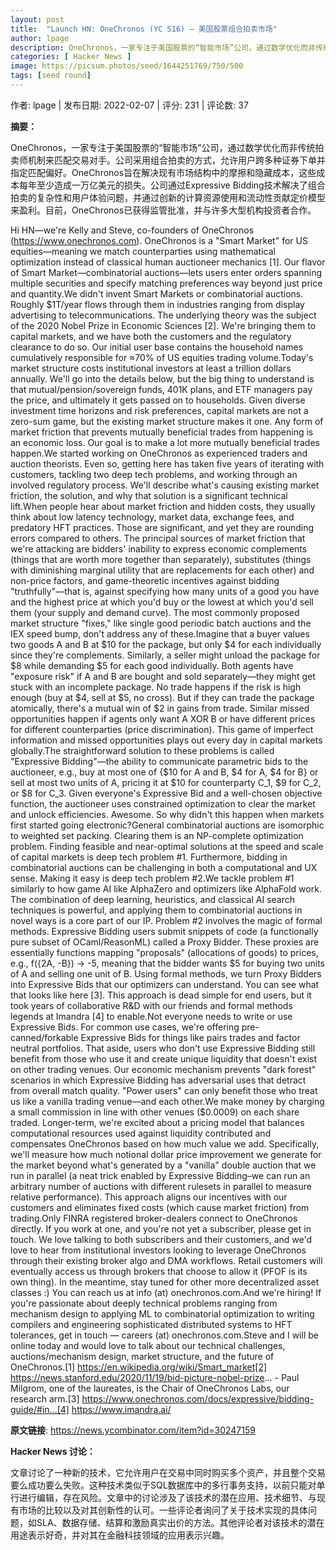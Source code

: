 ```yaml
---
layout: post
title:  "Launch HN: OneChronos (YC S16) – 美国股票组合拍卖市场"
author: lpage
description: OneChronos，一家专注于美国股票的“智能市场”公司，通过数学优化而非传统拍卖师机制来匹配交易对手。公司采用组合拍卖的方式，允许用户跨多种证券下单并指定匹配偏好。OneChronos旨在解决现有市场结构中的摩擦和隐藏成本，这些成本每年至少造成一万亿美元的损失。公司通过Expressive Bidding技术解决了组合拍卖的复杂性和用户体验问题，并通过创新的计算资源使用和流动性贡献定价模型来盈利。目前，OneChronos已获得监管批准，并与许多大型机构投资者合作。
categories: [ Hacker News ]
image: https://picsum.photos/seed/1644251769/750/500
tags: [seed round]
---
```


作者: lpage | 发布日期: 2022-02-07 | 评分: 231 | 评论数: 37

**摘要：**

OneChronos，一家专注于美国股票的“智能市场”公司，通过数学优化而非传统拍卖师机制来匹配交易对手。公司采用组合拍卖的方式，允许用户跨多种证券下单并指定匹配偏好。OneChronos旨在解决现有市场结构中的摩擦和隐藏成本，这些成本每年至少造成一万亿美元的损失。公司通过Expressive Bidding技术解决了组合拍卖的复杂性和用户体验问题，并通过创新的计算资源使用和流动性贡献定价模型来盈利。目前，OneChronos已获得监管批准，并与许多大型机构投资者合作。

Hi HN—we're Kelly and Steve, co-founders of OneChronos (https://www.onechronos.com). OneChronos is a "Smart Market" for US equities—meaning we match counterparties using mathematical optimization instead of classical human auctioneer mechanics [1]. Our flavor of Smart Market—combinatorial auctions—lets users enter orders spanning multiple securities and specify matching preferences way beyond just price and quantity.We didn't invent Smart Markets or combinatorial auctions. Roughly $1T/year flows through them in industries ranging from display advertising to telecommunications. The underlying theory was the subject of the 2020 Nobel Prize in Economic Sciences [2]. We're bringing them to capital markets, and we have both the customers and the regulatory clearance to do so. Our initial user base contains the household names cumulatively responsible for ≈70% of US equities trading volume.Today's market structure costs institutional investors at least a trillion dollars annually. We'll go into the details below, but the big thing to understand is that mutual/pension/sovereign funds, 401K plans, and ETF managers pay the price, and ultimately it gets passed on to households. Given diverse investment time horizons and risk preferences, capital markets are not a zero-sum game, but the existing market structure makes it one. Any form of market friction that prevents mutually beneficial trades from happening is an economic loss. Our goal is to make a lot more mutually beneficial trades happen.We started working on OneChronos as experienced traders and auction theorists. Even so, getting here has taken five years of iterating with customers, tackling two deep tech problems, and working through an involved regulatory process. We'll describe what's causing existing market friction, the solution, and why that solution is a significant technical lift.When people hear about market friction and hidden costs, they usually think about low latency technology, market data, exchange fees, and predatory HFT practices. Those are significant, and yet they are rounding errors compared to others. The principal sources of market friction that we're attacking are bidders' inability to express economic complements (things that are worth more together than separately), substitutes (things with diminishing marginal utility that are replacements for each other) and non-price factors, and game-theoretic incentives against bidding "truthfully"—that is, against specifying how many units of a good you have and the highest price at which you'd buy or the lowest at which you'd sell them (your supply and demand curve). The most commonly proposed market structure "fixes," like single good periodic batch auctions and the IEX speed bump, don't address any of these.Imagine that a buyer values two goods A and B at $10 for the package, but only $4 for each individually since they're complements. Similarly, a seller might unload the package for $8 while demanding $5 for each good individually. Both agents have "exposure risk" if A and B are bought and sold separately—they might get stuck with an incomplete package. No trade happens if the risk is high enough (buy at $4, sell at $5, no cross). But if they can trade the package atomically, there's a mutual win of $2 in gains from trade. Similar missed opportunities happen if agents only want A XOR B or have different prices for different counterparties (price discrimination). This game of imperfect information and missed opportunities plays out every day in capital markets globally.The straightforward solution to these problems is called "Expressive Bidding"—the ability to communicate parametric bids to the auctioneer, e.g., buy at most one of {$10 for A and B, $4 for A, $4 for B} or sell at most two units of A, pricing it at $10 for counterparty C_1, $9 for C_2, or $8 for C_3. Given everyone's Expressive Bid and a well-chosen objective function, the auctioneer uses constrained optimization to clear the market and unlock efficiencies. Awesome. So why didn't this happen when markets first started going electronic?General combinatorial auctions are isomorphic to weighted set packing. Clearing them is an NP-complete optimization problem. Finding feasible and near-optimal solutions at the speed and scale of capital markets is deep tech problem #1. Furthermore, bidding in combinatorial auctions can be challenging in both a computational and UX sense. Making it easy is deep tech problem #2.We tackle problem #1 similarly to how game AI like AlphaZero and optimizers like AlphaFold work. The combination of deep learning, heuristics, and classical AI search techniques is powerful, and applying them to combinatorial auctions in novel ways is a core part of our IP. Problem #2 involves the magic of formal methods. Expressive Bidding users submit snippets of code (a functionally pure subset of OCaml/ReasonML) called a Proxy Bidder. These proxies are essentially functions mapping "proposals" (allocations of goods) to prices, e.g., f({2A, -B}) → -5, meaning that the bidder wants $5 for buying two units of A and selling one unit of B. Using formal methods, we turn Proxy Bidders into Expressive Bids that our optimizers can understand. You can see what that looks like here [3]. This approach is dead simple for end users, but it took years of collaborative R&D with our friends and formal methods legends at Imandra [4] to enable.Not everyone needs to write or use Expressive Bids. For common use cases, we're offering pre-canned/forkable Expressive Bids for things like pairs trades and factor neutral portfolios. That aside, users who don't use Expressive Bidding still benefit from those who use it and create unique liquidity that doesn't exist on other trading venues. Our economic mechanism prevents "dark forest" scenarios in which Expressive Bidding has adversarial uses that detract from overall match quality. "Power users" can only benefit those who treat us like a vanilla trading venue—and each other.We make money by charging a small commission in line with other venues ($0.0009) on each share traded. Longer-term, we're excited about a pricing model that balances computational resources used against liquidity contributed and compensates OneChronos based on how much value we add. Specifically, we'll measure how much notional dollar price improvement we generate for the market beyond what's generated by a "vanilla" double auction that we run in parallel (a neat trick enabled by Expressive Bidding–we can run an arbitrary number of auctions with different rulesets in parallel to measure relative performance). This approach aligns our incentives with our customers and eliminates fixed costs (which cause market friction) from trading.Only FINRA registered broker-dealers connect to OneChronos directly. If you work at one, and you're not yet a subscriber, please get in touch. We love talking to both subscribers and their customers, and we'd love to hear from institutional investors looking to leverage OneChronos through their existing broker algo and DMA workflows. Retail customers will eventually access us through brokers that choose to allow it (PFOF is its own thing). In the meantime, stay tuned for other more decentralized asset classes :) You can reach us at info (at) onechronos.com.And we're hiring! If you're passionate about deeply technical problems ranging from mechanism design to applying ML to combinatorial optimization to writing compilers and engineering sophisticated distributed systems to HFT tolerances, get in touch — careers (at) onechronos.com.Steve and I will be online today and would love to talk about our technical challenges, auctions/mechanism design, market structure, and the future of OneChronos.[1] https://en.wikipedia.org/wiki/Smart_market[2] https://news.stanford.edu/2020/11/19/bid-picture-nobel-prize... - Paul Milgrom, one of the laureates, is the Chair of OneChronos Labs, our research arm.[3] https://www.onechronos.com/docs/expressive/bidding-guide/#in...[4] https://www.imandra.ai/

**原文链接**: https://news.ycombinator.com/item?id=30247159

**Hacker News 讨论：**

文章讨论了一种新的技术，它允许用户在交易中同时购买多个资产，并且整个交易要么成功要么失败。这种技术类似于SQL数据库中的多行事务支持，以前只能对单行进行编辑，存在风险。文章中的讨论涉及了该技术的潜在应用、技术细节、与现有市场的比较以及对其创新性的认可。一些评论者询问了关于技术实现的具体问题，如SLA、数据存储、结算和激励真实出价的方法。其他评论者对该技术的潜在用途表示好奇，并对其在金融科技领域的应用表示兴趣。

